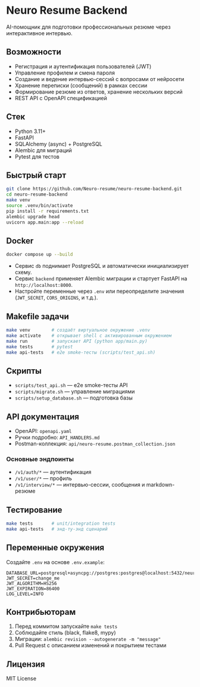 # Neuro Resume Backend

AI-помощник для подготовки профессиональных резюме через интерактивное интервью.

## Возможности

-   Регистрация и аутентификация пользователей (JWT)
-   Управление профилем и смена пароля
-   Создание и ведение интервью-сессий с вопросами от нейросети
-   Хранение переписки (сообщений) в рамках сессии
-   Формирование резюме из ответов, хранение нескольких версий
-   REST API c OpenAPI спецификацией

## Стек

-   Python 3.11+
-   FastAPI
-   SQLAlchemy (async) + PostgreSQL
-   Alembic для миграций
-   Pytest для тестов

## Быстрый старт

```bash
git clone https://github.com/Neuro-resume/neuro-resume-backend.git
cd neuro-resume-backend
make venv
source .venv/bin/activate
pip install -r requirements.txt
alembic upgrade head
uvicorn app.main:app --reload
```

## Docker

```bash
docker compose up --build
```

-   Сервис `db` поднимает PostgreSQL и автоматически инициализирует схему.
-   Сервис `backend` применяет Alembic миграции и стартует FastAPI на `http://localhost:8000`.
-   Настройте переменные через `.env` или переопределите значения (`JWT_SECRET`, `CORS_ORIGINS`, и т.д.).

## Makefile задачи

```bash
make venv        # создаёт виртуальное окружение .venv
make activate    # открывает shell с активированным окружением
make run         # запускает API (python app/main.py)
make tests       # pytest
make api-tests   # e2e smoke-тесты (scripts/test_api.sh)
```

## Скрипты

-   `scripts/test_api.sh` — e2e smoke-тесты API
-   `scripts/migrate.sh` — управление миграциями
-   `scripts/setup_database.sh` — подготовка базы

## API документация

-   OpenAPI: `openapi.yaml`
-   Ручки подробно: `API_HANDLERS.md`
-   Postman-коллекция: `api/neuro-resume.postman_collection.json`

### Основные эндпоинты

-   `/v1/auth/*` — аутентификация
-   `/v1/user/*` — профиль
-   `/v1/interview/*` — интервью-сессии, сообщения и markdown-резюме

## Тестирование

```bash
make tests       # unit/integration tests
make api-tests   # энд-ту-энд сценарий
```

## Переменные окружения

Создайте `.env` на основе `.env.example`:

```
DATABASE_URL=postgresql+asyncpg://postgres:postgres@localhost:5432/neuro_resume
JWT_SECRET=change_me
JWT_ALGORITHM=HS256
JWT_EXPIRATION=86400
LOG_LEVEL=INFO
```

## Контрибьюторам

1. Перед коммитом запускайте `make tests`
2. Соблюдайте стиль (black, flake8, mypy)
3. Миграции: `alembic revision --autogenerate -m "message"`
4. Pull Request с описанием изменений и покрытием тестами

## Лицензия

MIT License
